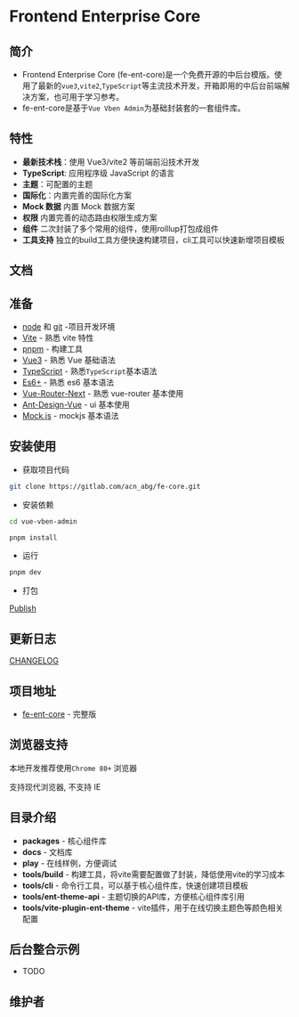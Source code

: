 <div>
<h1>Frontend Enterprise Core</h1>
</div>

## 简介

- Frontend Enterprise Core (fe-ent-core)是一个免费开源的中后台模版。使用了最新的`vue3`,`vite2`,`TypeScript`等主流技术开发，开箱即用的中后台前端解决方案，也可用于学习参考。
- fe-ent-core是基于`Vue Vben Admin`为基础封装套的一套组件库。

## 特性

- **最新技术栈**：使用 Vue3/vite2 等前端前沿技术开发
- **TypeScript**: 应用程序级 JavaScript 的语言
- **主题**：可配置的主题
- **国际化**：内置完善的国际化方案
- **Mock 数据** 内置 Mock 数据方案
- **权限** 内置完善的动态路由权限生成方案
- **组件** 二次封装了多个常用的组件，使用rolllup打包成组件
- **工具支持** 独立的build工具方便快速构建项目，cli工具可以快速新增项目模板

## 文档

## 准备

- [node](http://nodejs.org/) 和 [git](https://git-scm.com/) -项目开发环境
- [Vite](https://vitejs.dev/) - 熟悉 vite 特性
- [pnpm](https://www.pnpm.cn/) - 构建工具
- [Vue3](https://v3.vuejs.org/) - 熟悉 Vue 基础语法
- [TypeScript](https://www.typescriptlang.org/) - 熟悉`TypeScript`基本语法
- [Es6+](http://es6.ruanyifeng.com/) - 熟悉 es6 基本语法
- [Vue-Router-Next](https://next.router.vuejs.org/) - 熟悉 vue-router 基本使用
- [Ant-Design-Vue](https://2x.antdv.com/docs/vue/introduce-cn/) - ui 基本使用
- [Mock.js](https://github.com/nuysoft/Mock) - mockjs 基本语法

## 安装使用

- 获取项目代码

```bash
git clone https://gitlab.com/acn_abg/fe-core.git
```

- 安装依赖

```bash
cd vue-vben-admin

pnpm install

```

- 运行

```bash
pnpm dev
```

- 打包

[Publish](./PUBLISH.md)

## 更新日志

[CHANGELOG](./CHANGELOG.zh_CN.md)

## 项目地址

- [fe-ent-core](https://gitlab.com/acn_abg/fe-core.git) - 完整版

## 浏览器支持

本地开发推荐使用`Chrome 80+` 浏览器

支持现代浏览器, 不支持 IE

## 目录介绍

- **packages** - 核心组件库
- **docs** - 文档库
- **play** - 在线样例，方便调试
- **tools/build** - 构建工具，将vite需要配置做了封装，降低使用vite的学习成本
- **tools/cli** - 命令行工具，可以基于核心组件库，快速创建项目模板
- **tools/ent-theme-api** - 主题切换的API库，方便核心组件库引用
- **tools/vite-plugin-ent-theme** - vite插件，用于在线切换主题色等颜色相关配置

## 后台整合示例

- TODO

## 维护者
